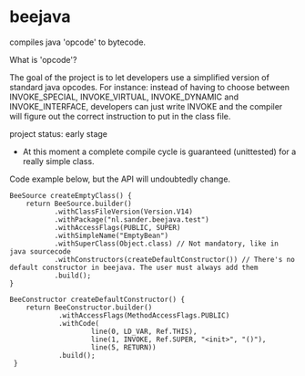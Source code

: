 # beejava
compiles java 'opcode' to bytecode.

What is 'opcode'?

The goal of the project is to let developers use a simplified version of standard java opcodes. For instance: 
instead of having to choose between INVOKE_SPECIAL, INVOKE_VIRTUAL, INVOKE_DYNAMIC and INVOKE_INTERFACE, developers can just write INVOKE and the compiler will figure out the correct instruction to put in the class file.

project status: early stage
* At this moment a complete compile cycle is guaranteed (unittested) for a really simple class. 

Code example below, but the API will undoubtedly change. 

```
BeeSource createEmptyClass() {
    return BeeSource.builder()
           .withClassFileVersion(Version.V14)
           .withPackage("nl.sander.beejava.test")
           .withAccessFlags(PUBLIC, SUPER)
           .withSimpleName("EmptyBean")
           .withSuperClass(Object.class) // Not mandatory, like in java sourcecode
           .withConstructors(createDefaultConstructor()) // There's no default constructor in beejava. The user must always add them
           .build();
}

BeeConstructor createDefaultConstructor() {
    return BeeConstructor.builder()
            .withAccessFlags(MethodAccessFlags.PUBLIC)
            .withCode(
                    line(0, LD_VAR, Ref.THIS),
                    line(1, INVOKE, Ref.SUPER, "<init>", "()"),
                    line(5, RETURN))
            .build();
 }
```